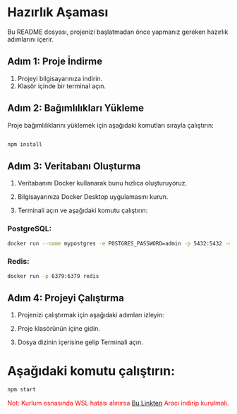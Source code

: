 # Hazırlık Aşaması

Bu README dosyası, projenizi başlatmadan önce yapmanız gereken hazırlık adımlarını içerir.

## Adım 1: Proje İndirme

1. Projeyi bilgisayarınıza indirin.
2. Klasör içinde bir terminal açın.

## Adım 2: Bağımlılıkları Yükleme

Proje bağımlılıklarını yüklemek için aşağıdaki komutları sırayla çalıştırın:

```bash

npm install

```

## Adım 3: Veritabanı Oluşturma

1. Veritabanını Docker kullanarak bunu hızlıca oluşturuyoruz.

2. Bilgisayarınıza Docker Desktop uygulamasını kurun.
3. Terminali açın ve aşağıdaki komutu çalıştırın:

### PostgreSQL:
```bash
docker run --name mypostgres -e POSTGRES_PASSWORD=admin -p 5432:5432 -d --rm postgres
```
### Redis:
```bash
docker run -p 6379:6379 redis
```

## Adım 4: Projeyi Çalıştırma

1. Projenizi çalıştırmak için aşağıdaki adımları izleyin:

2. Proje klasörünün içine gidin.

3. Dosya dizinin içerisine gelip Terminali açın.

# Aşağıdaki komutu çalıştırın:

```bash
npm start
```

<font color="red">Not: Kurlum esnasında WSL hatası alınırsa [Bu Linkten](https://wslstorestorage.blob.core.windows.net/wslblob/wsl_update_x64.msi) Aracı indirip kurulmalı.</font>
